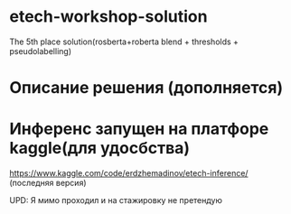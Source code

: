 # etech-workshop-solution
The 5th place solution(rosberta+roberta blend + thresholds + pseudolabelling)


# Описание решения (дополняется)




# Инференс запущен на платфоре kaggle(для удосбства)

https://www.kaggle.com/code/erdzhemadinov/etech-inference/ (последняя версия)

UPD: Я мимо проходил и на стажировку не претендую
